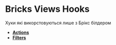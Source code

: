 # Bricks Views Hooks

Хуки які викорстовуються лише з Брікс білдером

* **<a href="/01-jet-engine/01-hooks/04-bricks-views/actions.md">Actions</a>**
* **<a href="/01-jet-engine/01-hooks/04-bricks-views/filters.md">Filters</a>**
